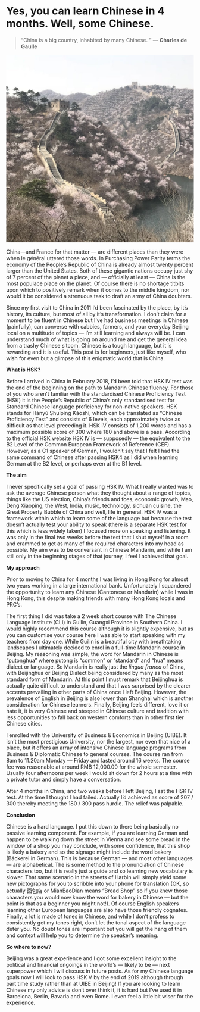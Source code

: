 # Yes, you can learn Chinese in 4 months. Well, some Chinese.

> “China is a big country, inhabited by many Chinese. ” 
> ― **Charles de Gaulle**



![The Great Wall of China](../assets/29APR2019_chinese.png)

China—and France for that matter — are different places than they were when le général uttered those words. In Purchasing Power Parity terms the economy of the People’s Republic  of China is already almost twenty percent larger than the United States. Both of these gigantic nations occupy just shy of 7 percent of the  planet a piece, and — officially at least — China is the most populace  place on the planet. Of course there is no shortage titbits upon which  to positively remark when it comes to the middle kingdom, nor would it  be considered a strenuous task to draft an army of China doubters.

Since my first visit to China in 2011 I’d been fascinated by the place, by  it’s history, its culture, but most of all by it’s transformation. I  don’t claim for a moment to be fluent in Chinese but I’ve had business  meetings in Chinese (painfully), can converse with cabbies, farmers, and your everyday Beijing local on a multitude of topics — I’m still  learning and always will be. I can understand much of what is going on  around me and get the general idea from a trashy Chinese sitcom. Chinese is a tough language, but it is rewarding and it is useful. This post is for beginners, just like myself, who wish for even but a glimpse of  this enigmatic world that is China.

**What is HSK?**

Before I arrived in China in February 2018, I’d been told that HSK IV test was the end of the beginning on the path to Mandarin Chinese fluency. For  those of you who aren’t familiar with the standardised Chinese  Proficiency Test (HSK) it is the People’s Republic of China’s only  standardised test for Standard Chinese language proficiency for  non-native speakers. HSK stands for Hànyǔ Shuǐpíng Kǎoshì, which can be  translated as “Chinese Proficiency Test” and consists of 6 levels, each  approximately twice as difficult as that level preceding it. HSK IV  consists of 1,200 words and has a maximum possible score of 300 where  180 and above is a pass. According to the official HSK website HSK IV is — supposedly — the equivalent to the B2 Level of the Common European  Framework of Reference (CEF). However, as a C1 speaker of German, I  wouldn’t say that I felt I had the same command of Chinese after passing HSK4 as I did when learning German at the B2 level, or perhaps even at  the B1 level.

**The aim**

I never specifically set a goal of passing HSK IV. What I really wanted  was to ask the average Chinese person what they thought about a range of topics, things like the US election, China’s friends and foes, economic growth, Mao, Deng Xiaoping, the West, India, music, technology, sichuan cuisine, the Great Property Bubble of China and well, life in general.  HSK IV was a framework within which to learn some of the language but  because the test doesn’t actually test your ability to speak (there is a separate HSK test for this which is less widely taken) I focused more  on speaking and listening. It was only in the final two weeks before the test that I shut myself in a room and crammed to get as many of the  required characters into my head as possible. My aim was to be  conversant in Chinese Mandarin, and while I am still only in the  beginning stages of that journey, I feel I achieved that goal.

**My approach**

Prior to moving to China for 4 months I was living in Hong Kong for almost  two years working in a large international bank. Unfortunately I  squandered the opportunity to learn any Chinese (Cantonese or Mandarin)  while I was in Hong Kong, this despite making friends with many Hong  Kong locals and PRC’s.

The first thing I did was take a 2 week short course with The Chinese  Language Institute (CLI) in Guilin, Guangxi Province in Southern China. I would highly recommend this course although it is slightly expensive,  but as you can customise your course here I was able to start speaking  with my teachers from day one. While Guilin is a beautiful city with  breathtaking landscapes I ultimately decided to enrol in a full-time  Mandarin course in Beijing. My reasoning was simple, the word for  Mandarin in Chinese is “putonghua” where putong is “common” or  “standard” and “hua” means dialect or language. So Mandarin is really  just the *lingua franca* of China, with Beijinghua or  Beijing Dialect being considered by many as the most standard form of  Mandarin. At this point I must remark that Beijinghua is actually quite  difficult to understand and that I was surprised by the clearer accents  prevailing in other parts of China once I left Beijing. However, the  prevalence of English in Beijing is also lower than Shanghai which is  another consideration for Chinese learners. Finally, Beijing feels  different, love it or hate it, it is very Chinese and steeped in Chinese culture and tradition with less opportunities to fall back on western  comforts than in other first tier Chinese cities.

I enrolled with the University of Business & Economics in Beijing  (UIBE). It isn’t the most prestigious University, nor the largest, nor  even that nice of a place, but it offers an array of intensive Chinese  language programs from Business & Diplomatic Chinese to general  courses. The course ran from 8am to 11.20am Monday — Friday and lasted  around 16 weeks. The course fee was reasonable at around RMB 12,000.00  for the whole semester. Usually four afternoons per week I would sit  down for 2 hours at a time with a private tutor and simply have a  conversation.

After 4 months in China, and two weeks before I left Beijing, I sat the HSK  IV test. At the time I thought I had failed. Actually I’d achieved as  score of 207 / 300 thereby meeting the 180 / 300 pass hurdle. The relief was palpable.

**Conclusion**

Chinese is a hard language. I put this down to there being basically no passive learning component. For example, if you are learning German and happen  to be walking down the street in Vienna and see some bread in the window of a shop you may conclude, with some confidence, that this shop is  likely a bakery and so the signage might include the word bakery  (Bäckerei in German). This is because German — and most other languages — are alphabetical. The is some method to the pronunciation of Chinese  characters too, but it is really just a guide and so learning new  vocabulary is slower. That same scenario in the streets of Harbin will  simply yield some new pictographs for you to scribble into your phone  for translation (OK, so actually 面包店 or MianBaoDian means “Bread Shop”  so if you knew those characters you would now know the word for bakery  in Chinese — but the point is that as a beginner you might not!). Of  course English speakers learning other European languages are also have  those friendly cognates. Finally, a lot is made of tones in Chinese, and while I don’t profess to consistently get my tones right, don’t let the tonal aspect of the language deter you. No doubt tones are important  but you will get the hang of them and context will help you to determine the speaker’s meaning.

**So where to now?**

Beijing was a great experience and I got some excellent insight to the  political and financial ongoings in the world’s — likely to be — next  superpower which I will discuss in future posts. As for my Chinese  language goals now I will look to pass HSK V by the end of 2019 although through part time study rather than at UIBE in Beijing! If you are  looking to learn Chinese my only advice is don’t over think it, it is  hard but I’ve used it in Barcelona, Berlin, Bavaria and even Rome. I  even feel a little bit wiser for the experience.